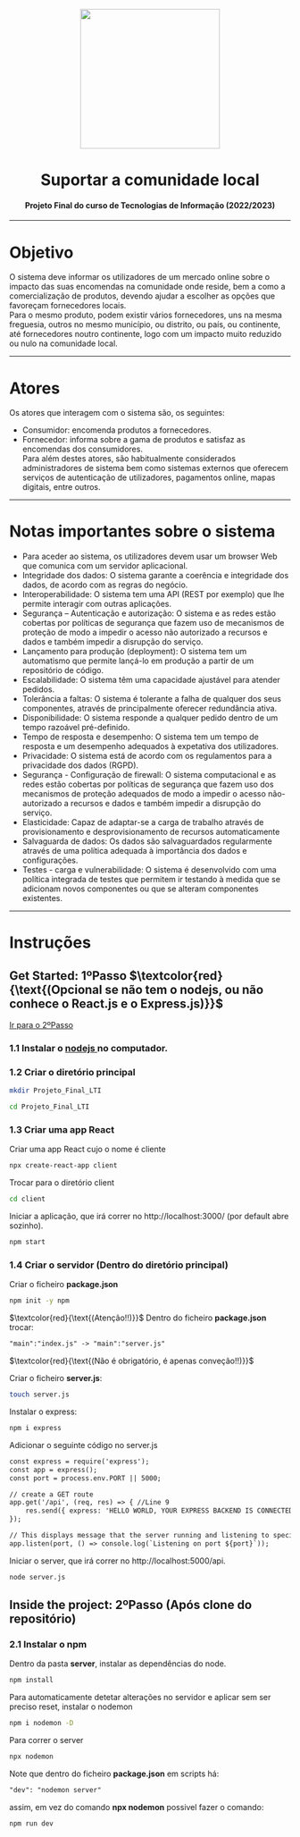 <p align="center">
    <img src="https://pt.freelogodesign.org/assets/img/categories/10/logo-img-01.svg" width="250">
</p> 

# <h1 align="center">Suportar a comunidade local</h1>
<h4 align="center">Projeto Final do curso de Tecnologias de Informação (2022/2023)</h4> 

<hr>

# Objetivo
O sistema deve informar os utilizadores de um mercado online sobre o impacto das suas encomendas na comunidade onde reside, bem a como a comercialização de produtos, devendo ajudar a escolher as opções que favoreçam fornecedores locais. <br>
Para o mesmo produto, podem existir vários fornecedores, uns na mesma freguesia, outros no mesmo município, ou distrito, ou país, ou continente, até fornecedores noutro continente, logo com um impacto muito reduzido ou nulo na comunidade local.

<hr> 

# Atores

Os atores que interagem com o sistema são, os seguintes:
* Consumidor: encomenda produtos a fornecedores.
* Fornecedor: informa sobre a gama de produtos e satisfaz as encomendas dos consumidores. <br>
Para além destes atores, são habitualmente considerados administradores de sistema bem como sistemas externos que oferecem serviços de autenticação de utilizadores, pagamentos online, mapas digitais, entre outros.

<hr> 

# Notas importantes sobre o sistema

* Para aceder ao sistema, os utilizadores devem usar um browser Web que comunica com um servidor aplicacional. 
* Integridade dos dados: O sistema garante a coerência e integridade dos dados, de acordo com as regras do negócio. 
* Interoperabilidade: O sistema tem uma API (REST por exemplo) que lhe permite interagir com outras aplicações.
* Segurança – Autenticação e autorização: O sistema e as redes estão cobertas por políticas de segurança que fazem uso de mecanismos de proteção de modo a impedir o acesso não autorizado a recursos e dados e também impedir a disrupção do serviço.
* Lançamento para produção (deployment): O sistema tem um automatismo que permite lançá-lo em produção a partir de um repositório de código.
* Escalabilidade: O sistema têm uma capacidade ajustável para atender pedidos. 
* Tolerância a faltas: O sistema é tolerante a falha de qualquer dos seus componentes, através de principalmente oferecer redundância ativa. 
* Disponibilidade: O sistema responde a qualquer pedido dentro de um tempo razoável pré-definido. 
* Tempo de resposta e desempenho: O sistema tem um tempo de resposta e um desempenho adequados à expetativa dos utilizadores. 
* Privacidade: O sistema está de acordo com os regulamentos para a privacidade dos dados (RGPD).
* Segurança - Configuração de firewall: O sistema computacional e as redes estão cobertas por políticas de segurança que fazem uso dos mecanismos de proteção adequados de modo a impedir o acesso não-autorizado a recursos e dados e também impedir a disrupção do serviço. 
* Elasticidade: Capaz de adaptar-se a carga de trabalho através de provisionamento e desprovisionamento de recursos automaticamente 
* Salvaguarda de dados: Os dados são salvaguardados regularmente através de uma política adequada à importância dos dados e configurações.
* Testes - carga e vulnerabilidade: O sistema é desenvolvido com uma política integrada de testes que permitem ir testando à medida que se adicionam novos componentes ou que se alteram componentes existentes.

<hr> 


# Instruções
## Get Started: 1ºPasso $\textcolor{red}{\text{(Opcional se não tem o nodejs, ou não conhece o React.js e o Express.js)}}$  
[Ir para o 2ºPasso ](#passo2)

### 1.1 Instalar o <a href="https://nodejs.org/en/download/"> nodejs </a> no computador. 

### 1.2 Criar o diretório principal 
```bash
mkdir Projeto_Final_LTI
```
```bash
cd Projeto_Final_LTI
```
### 1.3 Criar uma app React 
Criar uma app React cujo o nome é cliente
```bash
npx create-react-app client
```
Trocar para o diretório client
```bash
cd client
```
Iniciar a aplicação, que irá correr no http://localhost:3000/ (por default abre sozinho).
```bash
npm start
``` 

### 1.4 Criar o servidor (Dentro do diretório principal)

Criar o ficheiro **package.json**
```bash
npm init -y npm
```
$\textcolor{red}{\text{(Atenção!!)}}$ Dentro do ficheiro **package.json** trocar:
```diff 
"main":"index.js" -> "main":"server.js"
```
$\textcolor{red}{\text{(Não é obrigatório, é apenas conveção!!)}}$ <br>

Criar o ficheiro **server.js**:
```bash
touch server.js
```
Instalar o express:
```bash
npm i express
``` 

Adicionar o seguinte código no server.js 
```diff 
const express = require('express');
const app = express(); 
const port = process.env.PORT || 5000;  

// create a GET route
app.get('/api', (req, res) => { //Line 9
    res.send({ express: 'HELLO WORLD, YOUR EXPRESS BACKEND IS CONNECTED TO REACT' });
});

// This displays message that the server running and listening to specified port
app.listen(port, () => console.log(`Listening on port ${port}`)); 
```
Iniciar o server, que irá correr no http://localhost:5000/api.
```bash
node server.js
``` 
## Inside the project: 2ºPasso <span id="passo2"> (Após clone do repositório) </span> 

### 2.1 Instalar o npm 
Dentro da pasta **server**, instalar as dependências do node.
```bash
npm install
``` 
Para automaticamente detetar alterações no servidor e aplicar sem ser preciso reset, instalar o nodemon
```bash
npm i nodemon -D
```   
Para correr o server 
```bash
npx nodemon
```  
Note que dentro do ficheiro **package.json** em scripts há: 
```diff 
"dev": "nodemon server"
``` 
assim, em vez do comando **npx nodemon** possivel fazer o comando:
```bash
npm run dev
```  

